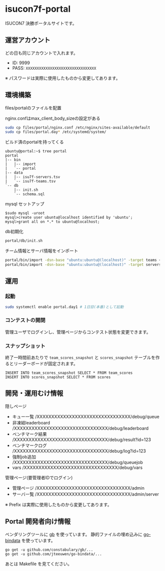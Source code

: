 # isucon7f-portal
ISUCON7 決勝ポータルサイトです。

## 運営アカウント

どの日も同じアカウントで入れます。

- ID: 9999
- PASS: `XXXXXXXXXXXXXXXXXXXXXXXXXXXXXXXX`

※ パスワードは実際に使用したものから変更してあります。

## 環境構築

files/portalのファイルを配置

nginx.confはmax_client_body_sizeの設定がある
```sh
sudo cp files/portal/nginx.conf /etc/nginx/sites-available/default
sudo cp files/portal.day* /etc/systemd/system/
```

ビルド済のportalを持ってくる
```
ubuntu@portal:~$ tree portal
portal
|-- bin
|   |-- import
|   `-- portal
|-- data
|   |-- isu7f-servers.tsv
|   `-- isu7f-teams.tsv
`-- db
    |-- init.sh
    `-- schema.sql
```

mysql セットアップ
```
$sudo mysql -uroot
mysql>create user ubuntu@localhost identified by 'ubuntu';
mysql>grant all on *.* to ubuntu@localhost;
```

db初期化
```sh
portal/db/init.sh
```

チーム情報とサーバ情報をインポート
```sh
portal/bin/import -dsn-base "ubuntu:ubuntu@(localhost)" -target teams < portal/data/isu7f-teams.tsv
portal/bin/import -dsn-base "ubuntu:ubuntu@(localhost)" -target servers < portal/data/isu7f-servers.tsv
```


## 運用
### 起動
```sh
sudo systemctl enable portal.day1 # 1日目(本番)として起動
```

### コンテストの開閉
管理ユーザでログインし、管理ページからコンテスト状態を変更できます。

### スナップショット
終了一時間前あたりで `team_scores_snapshot` と `scores_snapshot` テーブルを作るとリーダーボードが固定されます。

```
INSERT INTO team_scores_snapshot SELECT * FROM team_scores
INSERT INTO scores_snapshot SELECT * FROM scores
```


## 開発・運用むけ情報

隠しページ

- キュー一覧 /XXXXXXXXXXXXXXXXXXXXXXXXXXXXXXXX/debug/queue
- 非凍結leaderboard /XXXXXXXXXXXXXXXXXXXXXXXXXXXXXXXX/debug/leaderboard
- ベンチマーク結果 /XXXXXXXXXXXXXXXXXXXXXXXXXXXXXXXX/debug/result?id=123
- ベンチマークログ /XXXXXXXXXXXXXXXXXXXXXXXXXXXXXXXX/debug/log?id=123
- 強制job追加 /XXXXXXXXXXXXXXXXXXXXXXXXXXXXXXXX/debug/queuejob
- vars /XXXXXXXXXXXXXXXXXXXXXXXXXXXXXXXX/debug/vars

管理ページ(要管理者IDでログイン)
- 管理ページ /XXXXXXXXXXXXXXXXXXXXXXXXXXXXXXXX/admin
- サーバ一覧 /XXXXXXXXXXXXXXXXXXXXXXXXXXXXXXXX/admin/server

※ Prefix は実際に使用したものから変更してあります。

## Portal 開発者向け情報

ベンダリングツールに [gb](https://getgb.io/) を使っています。
静的ファイルの埋め込みに [go-bindata](https://github.com/jteeuwen/go-bindata) を使っています。

```
go get -u github.com/constabulary/gb/...
go get -u github.com/jteeuwen/go-bindata/...
```

あとは Makefile を見てください。